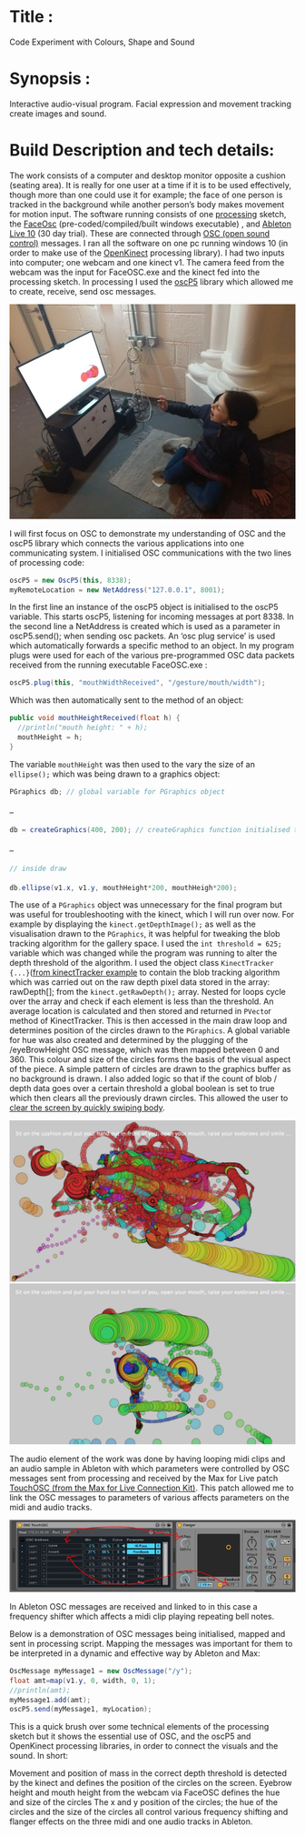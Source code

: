 # Title : 

Code Experiment with Colours, Shape and Sound

# Synopsis : 

Interactive audio-visual program. Facial expression and movement tracking create images and sound.

# Build Description and tech details: 

The work consists of a computer and desktop monitor opposite a cushion (seating area). It is really for one user at a time if it is to be used effectively, though more than one could use it for example; the face of one person is tracked in the background while another person’s body makes movement for motion input. The software running consists of one [processing](https://processing.org/download/) sketch, the [FaceOsc](https://github.com/kylemcdonald/ofxFaceTracker/releases) (pre-coded/compiled/built windows executable) , and [Ableton Live 10](https://www.ableton.com/en/live/) (30 day trial). These are connected through [OSC (open sound control)](http://opensoundcontrol.org/) messages. I ran all the software on one pc running windows 10 (in order to make use of the [OpenKinect](https://github.com/shiffman/OpenKinect-for-Processing) processing library). I had two inputs into computer; one webcam and one kinect v1. The camera feed from the webcam was the input for FaceOSC.exe and the kinect fed into the processing sketch.  In processing I used the [oscP5](http://www.sojamo.de/libraries/oscP5/) library which allowed me to create, receive, send osc messages. 

![Image of setup](https://github.com/C1harlieL/CPY1-code-experiment-with-colour--and-sound/blob/master/meg-sis.jpg)

I will first focus on OSC to demonstrate my understanding of OSC and the oscP5 library which connects the various applications into one communicating system. I initialised OSC communications with the two lines of processing code:

```java
oscP5 = new OscP5(this, 8338);
myRemoteLocation = new NetAddress("127.0.0.1", 8001);
```
In the first line an instance of the oscP5 object is initialised to the oscP5 variable. This starts oscP5, listening for incoming messages at port 8338. In the second line a NetAddress is created which is used as a parameter in oscP5.send(); when sending osc packets. An ‘osc plug service’ is used which automatically forwards a specific method to an object. In my program plugs were used for each of the various pre-programmed OSC data packets received from the running executable FaceOSC.exe :

```java
oscP5.plug(this, "mouthWidthReceived", "/gesture/mouth/width");
```
Which was then automatically sent to the method of an object:
```java
public void mouthHeightReceived(float h) {
  //println("mouth height: " + h);
  mouthHeight = h;
}
```
The variable `mouthHeight` was then used to the vary the size of an `ellipse();` which was being drawn to a graphics object:

```java
PGraphics db; // global variable for PGraphics object

…

db = createGraphics(400, 200); // createGraphics function initialised to variable db inside void setup() {}

…

// inside draw

db.ellipse(v1.x, v1.y, mouthHeight*200, mouthHeigh*200);
```
The use of a `PGraphics` object was unnecessary for the final program but was useful for troubleshooting with the kinect, which I will run over now. For example by displaying the `kinect.getDepthImage();` as well as the visualisation drawn to the `PGraphics`, it was helpful for tweaking the blob tracking algorithm for the  gallery space. I used the `int threshold = 625;` variable which was changed while the program was running to alter the depth threshold of the algorithm. I used the object class `KinectTracker {...}`([from kinectTracker example](https://github.com/shiffman/OpenKinect-for-Processing/blob/master/OpenKinect-Processing/examples/Kinect_v2/AveragePointTracking2/AveragePointTracking2.pde) to contain the blob tracking algorithm which was carried out on the raw depth pixel data stored in the array: rawDepth[]; from the `kinect.getRawDepth();` array. Nested for loops cycle over the array and check if each element is less than the threshold. An average location is calculated and then stored and returned in `PVecto`r method of KinectTracker. This is then accessed in the main draw loop and determines position of the circles drawn to the `PGraphics`. A global variable for hue was also created and  determined by the plugging of the /eyeBrowHeight  OSC message, which was then mapped between 0 and 360. This colour and size of the circles forms the basis of the visual aspect of the piece. A simple pattern of circles are drawn to the graphics buffer as no background is drawn. I also added logic so that if the count of blob / depth data goes over a certain threshold a global boolean is set to true which then clears all the previously drawn circles. This allowed the user to [clear the screen by quickly swiping body](https://youtu.be/9tNx4LXjuPM?t=1m47s).

![exampleImage1](https://github.com/C1harlieL/CPY1-code-experiment-with-colour--and-sound/blob/master/iolodrawing.JPG)
![exampleimage2](https://github.com/C1harlieL/CPY1-code-experiment-with-colour--and-sound/blob/master/ed_drawing.JPG)

The audio element of the work was done by having looping midi clips and an audio sample in Ableton with which parameters were controlled by OSC messages sent from processing and received by the Max for Live patch [TouchOSC (from the Max for Live Connection Kit)](https://github.com/Ableton/m4l-connection-kit). This patch allowed me to link the OSC messages to parameters of various affects parameters on the midi and audio tracks. 

![abletonimage](https://github.com/C1harlieL/CPY1-code-experiment-with-colour--and-sound/blob/master/touchosc.JPG)

In Ableton OSC messages are received and linked to in this case a frequency shifter which affects a midi clip playing repeating bell notes.

Below is a demonstration of OSC messages being initialised, mapped and sent in processing script. Mapping the messages was important for them to be interpreted in a dynamic and effective way by Ableton and Max:

```java
OscMessage myMessage1 = new OscMessage("/y");
float amt=map(v1.y, 0, width, 0, 1);
//println(amt);
myMessage1.add(amt);
oscP5.send(myMessage1, myLocation);
```

This is a quick brush over some technical elements of the processing sketch but it shows the essential use of OSC, and the oscP5 and OpenKinect processing libraries, in order to connect the visuals and the sound. In short:

Movement and position of mass in the correct depth threshold is detected by the kinect and defines the position of the circles on the screen.
Eyebrow height and mouth height from the webcam via FaceOSC defines the hue and size of the circles 
The x and y position of the circles; the hue of the circles and the size of the circles all control various frequency shifting and flanger effects on the three midi and one audio tracks in Ableton.



